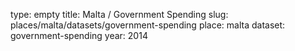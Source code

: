 type: empty
title: Malta / Government Spending
slug: places/malta/datasets/government-spending
place: malta
dataset: government-spending
year: 2014
